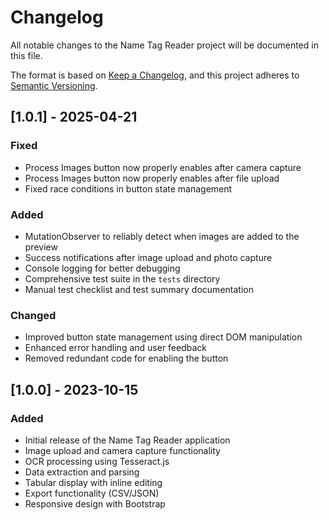 # Changelog

All notable changes to the Name Tag Reader project will be documented in this file.

The format is based on [Keep a Changelog](https://keepachangelog.com/en/1.0.0/),
and this project adheres to [Semantic Versioning](https://semver.org/spec/v2.0.0.html).

## [1.0.1] - 2025-04-21

### Fixed
- Process Images button now properly enables after camera capture
- Process Images button now properly enables after file upload
- Fixed race conditions in button state management

### Added
- MutationObserver to reliably detect when images are added to the preview
- Success notifications after image upload and photo capture
- Console logging for better debugging
- Comprehensive test suite in the `tests` directory
- Manual test checklist and test summary documentation

### Changed
- Improved button state management using direct DOM manipulation
- Enhanced error handling and user feedback
- Removed redundant code for enabling the button

## [1.0.0] - 2023-10-15

### Added
- Initial release of the Name Tag Reader application
- Image upload and camera capture functionality
- OCR processing using Tesseract.js
- Data extraction and parsing
- Tabular display with inline editing
- Export functionality (CSV/JSON)
- Responsive design with Bootstrap
